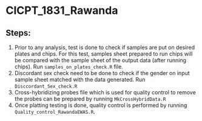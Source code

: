# CICPT_1831_Rawanda
## Steps:
1. Prior to any analysis, test is done to check if samples are put on desired plates and chips. For this test, samples sheet prepared to run chips will be compared with the sample sheet of the output data (after running chips). 
Run `samples_on_plates_check.R` file. 
2. Discordant sex check need to be done to check if the gender on input sample sheet matched with the data generated. Run `Disccordant_Sex_check.R`
4. Cross-hybridizing probes file which is used for quality control to remove the probes can be prepared by running `MkCrossHybridData.R`
3. Once platting testing is done, quality control is performed by running `Quality_control_RawandaEWAS.R`.
